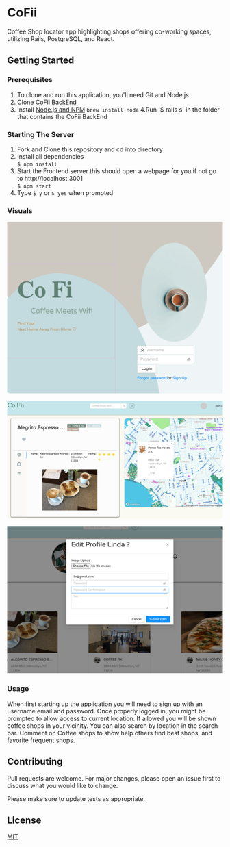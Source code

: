 # CoFii

Coffee Shop locator app highlighting shops offering co-working spaces, utilizing Rails, PostgreSQL, and React.

## Getting Started

### Prerequisites

1. To clone and run this application, you'll need Git and Node.js
2. Clone [CoFii BackEnd](https://github.com/21shield/CoFii-back)
  3. Install [Node.js and NPM](https://www.npmjs.com/get-npm)
`brew install node`
4.Run '$ rails s' in the folder that contains the CoFii BackEnd

### Starting The Server

 1. Fork and Clone this repository and cd into directory
 2. Install all dependencies\
  `$ npm install`
 3. Start the Frontend server this should open a webpage for you if not go to http://localhost:3001 \
 `$ npm start`
 4. Type `$ y` or `$ yes` when prompted

### Visuals
![landingPage](./images/landing.png)

![DashBoard](./images/dashboard.png)


<img src="./images/usersPage.png" alt="usersPage">

### Usage

When first starting up the application you will need to sign up with an username email and password. Once properly logged in, you might be prompted to allow access to current location. If allowed you will be shown coffee shops in your vicinity. You can also search by location in the search bar. Comment on Coffee shops to show help others find best shops, and favorite frequent shops.


## Contributing
Pull requests are welcome. For major changes, please open an issue first to discuss what you would like to change.

Please make sure to update tests as appropriate.

## License
[MIT](https://choosealicense.com/licenses/mit/)

